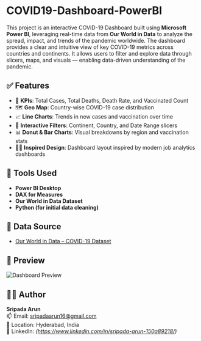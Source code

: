 # COVID19-Dashboard-PowerBI
This project is an interactive COVID-19 Dashboard built using **Microsoft Power BI**, leveraging real-time data from **Our World in Data** to analyze the spread, impact, and trends of the pandemic worldwide.
The dashboard provides a clear and intuitive view of key COVID-19 metrics across countries and continents. It allows users to filter and explore data through slicers, maps, and visuals — enabling data-driven understanding of the pandemic.

## ✅ Features

- 📌 **KPIs**: Total Cases, Total Deaths, Death Rate, and Vaccinated Count
- 🗺️ **Geo Map**: Country-wise COVID-19 case distribution
- 📈 **Line Charts**: Trends in new cases and vaccination over time
- 🧭 **Interactive Filters**: Continent, Country, and Date Range slicers
- 📊 **Donut & Bar Charts**: Visual breakdowns by region and vaccination stats
- 🧑‍🎓 **Inspired Design**: Dashboard layout inspired by modern job analytics dashboards

## 📁 Tools Used

- **Power BI Desktop**
- **DAX for Measures**
- **Our World in Data Dataset**
- **Python (for initial data cleaning)**

## 📂 Data Source

- [Our World in Data – COVID-19 Dataset](https://covid.ourworldindata.org/data/owid-covid-data.csv)

## 📸 Preview

![Dashboard Preview](<img width="1279" height="716" alt="Image" src="https://github.com/user-attachments/assets/1262690a-a195-4dac-be16-e044c655ec18" />)

## 🙋‍♂️ Author

**Sripada Arun**  
📫 Email: sripadaarun16@gmail.com  
📍 Location: Hyderabad, India  
🔗 LinkedIn: *(https://www.linkedin.com/in/sripada-arun-150a89218/)*  

